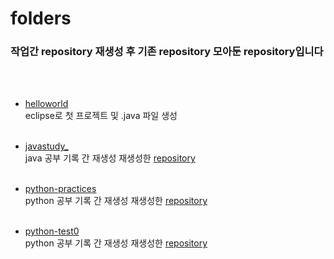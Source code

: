 # folders

### 작업간 repository 재생성 후 기존 repository 모아둔 repository입니다   
<br><br>

- [helloworld](https://github.com/Son-Sumin/folders/tree/main/helloworld)   
  eclipse로 첫 프로젝트 및 .java 파일 생성   
  <br>
  
- [javastudy_](https://github.com/Son-Sumin/folders/tree/main/javastudy_)   
  java 공부 기록 간 재생성 재생성한 [repository](https://github.com/Son-Sumin/javastudy)   
  <br>
  
- [python-practices](https://github.com/Son-Sumin/folders/tree/main/python-practices)   
  python 공부 기록 간 재생성 재생성한 [repository](https://github.com/Son-Sumin/python-test)   
  <br>
  
- [python-test0](https://github.com/Son-Sumin/folders/tree/main/python-test0)   
  python 공부 기록 간 재생성 재생성한 [repository](https://github.com/Son-Sumin/python-test)
  <br>  <br>
